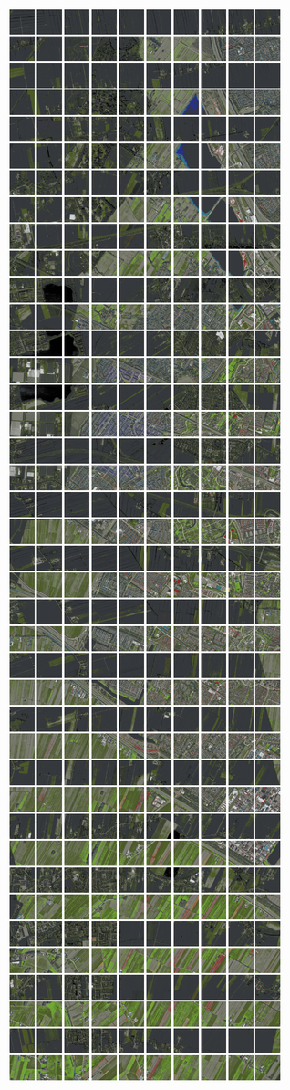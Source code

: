 <html>
<div>
<img src="https://github.com/HakkaTjakka/NL_TILE_MAP/blob/main/18/617/-1047/r.6170.-10470.png" height="44" width="44">
<img src="https://github.com/HakkaTjakka/NL_TILE_MAP/blob/main/18/617/-1047/r.6171.-10470.png" height="44" width="44">
<img src="https://github.com/HakkaTjakka/NL_TILE_MAP/blob/main/18/617/-1047/r.6172.-10470.png" height="44" width="44">
<img src="https://github.com/HakkaTjakka/NL_TILE_MAP/blob/main/18/617/-1047/r.6173.-10470.png" height="44" width="44">
<img src="https://github.com/HakkaTjakka/NL_TILE_MAP/blob/main/18/617/-1047/r.6174.-10470.png" height="44" width="44">
<img src="https://github.com/HakkaTjakka/NL_TILE_MAP/blob/main/18/617/-1047/r.6175.-10470.png" height="44" width="44">
<img src="https://github.com/HakkaTjakka/NL_TILE_MAP/blob/main/18/617/-1047/r.6176.-10470.png" height="44" width="44">
<img src="https://github.com/HakkaTjakka/NL_TILE_MAP/blob/main/18/617/-1047/r.6177.-10470.png" height="44" width="44">
<img src="https://github.com/HakkaTjakka/NL_TILE_MAP/blob/main/18/617/-1047/r.6178.-10470.png" height="44" width="44">
<img src="https://github.com/HakkaTjakka/NL_TILE_MAP/blob/main/18/617/-1047/r.6179.-10470.png" height="44" width="44">
<img src="https://github.com/HakkaTjakka/NL_TILE_MAP/blob/main/18/618/-1047/r.6180.-10470.png" height="44" width="44">
<img src="https://github.com/HakkaTjakka/NL_TILE_MAP/blob/main/18/618/-1047/r.6181.-10470.png" height="44" width="44">
<img src="https://github.com/HakkaTjakka/NL_TILE_MAP/blob/main/18/618/-1047/r.6182.-10470.png" height="44" width="44">
<img src="https://github.com/HakkaTjakka/NL_TILE_MAP/blob/main/18/618/-1047/r.6183.-10470.png" height="44" width="44">
<img src="https://github.com/HakkaTjakka/NL_TILE_MAP/blob/main/18/618/-1047/r.6184.-10470.png" height="44" width="44">
<img src="https://github.com/HakkaTjakka/NL_TILE_MAP/blob/main/18/618/-1047/r.6185.-10470.png" height="44" width="44">
<img src="https://github.com/HakkaTjakka/NL_TILE_MAP/blob/main/18/618/-1047/r.6186.-10470.png" height="44" width="44">
<img src="https://github.com/HakkaTjakka/NL_TILE_MAP/blob/main/18/618/-1047/r.6187.-10470.png" height="44" width="44">
<img src="https://github.com/HakkaTjakka/NL_TILE_MAP/blob/main/18/618/-1047/r.6188.-10470.png" height="44" width="44">
<img src="https://github.com/HakkaTjakka/NL_TILE_MAP/blob/main/18/618/-1047/r.6189.-10470.png" height="44" width="44">
<br>
<img src="https://github.com/HakkaTjakka/NL_TILE_MAP/blob/main/18/617/-1047/r.6170.-10469.png" height="44" width="44">
<img src="https://github.com/HakkaTjakka/NL_TILE_MAP/blob/main/18/617/-1047/r.6171.-10469.png" height="44" width="44">
<img src="https://github.com/HakkaTjakka/NL_TILE_MAP/blob/main/18/617/-1047/r.6172.-10469.png" height="44" width="44">
<img src="https://github.com/HakkaTjakka/NL_TILE_MAP/blob/main/18/617/-1047/r.6173.-10469.png" height="44" width="44">
<img src="https://github.com/HakkaTjakka/NL_TILE_MAP/blob/main/18/617/-1047/r.6174.-10469.png" height="44" width="44">
<img src="https://github.com/HakkaTjakka/NL_TILE_MAP/blob/main/18/617/-1047/r.6175.-10469.png" height="44" width="44">
<img src="https://github.com/HakkaTjakka/NL_TILE_MAP/blob/main/18/617/-1047/r.6176.-10469.png" height="44" width="44">
<img src="https://github.com/HakkaTjakka/NL_TILE_MAP/blob/main/18/617/-1047/r.6177.-10469.png" height="44" width="44">
<img src="https://github.com/HakkaTjakka/NL_TILE_MAP/blob/main/18/617/-1047/r.6178.-10469.png" height="44" width="44">
<img src="https://github.com/HakkaTjakka/NL_TILE_MAP/blob/main/18/617/-1047/r.6179.-10469.png" height="44" width="44">
<img src="https://github.com/HakkaTjakka/NL_TILE_MAP/blob/main/18/618/-1047/r.6180.-10469.png" height="44" width="44">
<img src="https://github.com/HakkaTjakka/NL_TILE_MAP/blob/main/18/618/-1047/r.6181.-10469.png" height="44" width="44">
<img src="https://github.com/HakkaTjakka/NL_TILE_MAP/blob/main/18/618/-1047/r.6182.-10469.png" height="44" width="44">
<img src="https://github.com/HakkaTjakka/NL_TILE_MAP/blob/main/18/618/-1047/r.6183.-10469.png" height="44" width="44">
<img src="https://github.com/HakkaTjakka/NL_TILE_MAP/blob/main/18/618/-1047/r.6184.-10469.png" height="44" width="44">
<img src="https://github.com/HakkaTjakka/NL_TILE_MAP/blob/main/18/618/-1047/r.6185.-10469.png" height="44" width="44">
<img src="https://github.com/HakkaTjakka/NL_TILE_MAP/blob/main/18/618/-1047/r.6186.-10469.png" height="44" width="44">
<img src="https://github.com/HakkaTjakka/NL_TILE_MAP/blob/main/18/618/-1047/r.6187.-10469.png" height="44" width="44">
<img src="https://github.com/HakkaTjakka/NL_TILE_MAP/blob/main/18/618/-1047/r.6188.-10469.png" height="44" width="44">
<img src="https://github.com/HakkaTjakka/NL_TILE_MAP/blob/main/18/618/-1047/r.6189.-10469.png" height="44" width="44">
<br>
<img src="https://github.com/HakkaTjakka/NL_TILE_MAP/blob/main/18/617/-1047/r.6170.-10468.png" height="44" width="44">
<img src="https://github.com/HakkaTjakka/NL_TILE_MAP/blob/main/18/617/-1047/r.6171.-10468.png" height="44" width="44">
<img src="https://github.com/HakkaTjakka/NL_TILE_MAP/blob/main/18/617/-1047/r.6172.-10468.png" height="44" width="44">
<img src="https://github.com/HakkaTjakka/NL_TILE_MAP/blob/main/18/617/-1047/r.6173.-10468.png" height="44" width="44">
<img src="https://github.com/HakkaTjakka/NL_TILE_MAP/blob/main/18/617/-1047/r.6174.-10468.png" height="44" width="44">
<img src="https://github.com/HakkaTjakka/NL_TILE_MAP/blob/main/18/617/-1047/r.6175.-10468.png" height="44" width="44">
<img src="https://github.com/HakkaTjakka/NL_TILE_MAP/blob/main/18/617/-1047/r.6176.-10468.png" height="44" width="44">
<img src="https://github.com/HakkaTjakka/NL_TILE_MAP/blob/main/18/617/-1047/r.6177.-10468.png" height="44" width="44">
<img src="https://github.com/HakkaTjakka/NL_TILE_MAP/blob/main/18/617/-1047/r.6178.-10468.png" height="44" width="44">
<img src="https://github.com/HakkaTjakka/NL_TILE_MAP/blob/main/18/617/-1047/r.6179.-10468.png" height="44" width="44">
<img src="https://github.com/HakkaTjakka/NL_TILE_MAP/blob/main/18/618/-1047/r.6180.-10468.png" height="44" width="44">
<img src="https://github.com/HakkaTjakka/NL_TILE_MAP/blob/main/18/618/-1047/r.6181.-10468.png" height="44" width="44">
<img src="https://github.com/HakkaTjakka/NL_TILE_MAP/blob/main/18/618/-1047/r.6182.-10468.png" height="44" width="44">
<img src="https://github.com/HakkaTjakka/NL_TILE_MAP/blob/main/18/618/-1047/r.6183.-10468.png" height="44" width="44">
<img src="https://github.com/HakkaTjakka/NL_TILE_MAP/blob/main/18/618/-1047/r.6184.-10468.png" height="44" width="44">
<img src="https://github.com/HakkaTjakka/NL_TILE_MAP/blob/main/18/618/-1047/r.6185.-10468.png" height="44" width="44">
<img src="https://github.com/HakkaTjakka/NL_TILE_MAP/blob/main/18/618/-1047/r.6186.-10468.png" height="44" width="44">
<img src="https://github.com/HakkaTjakka/NL_TILE_MAP/blob/main/18/618/-1047/r.6187.-10468.png" height="44" width="44">
<img src="https://github.com/HakkaTjakka/NL_TILE_MAP/blob/main/18/618/-1047/r.6188.-10468.png" height="44" width="44">
<img src="https://github.com/HakkaTjakka/NL_TILE_MAP/blob/main/18/618/-1047/r.6189.-10468.png" height="44" width="44">
<br>
<img src="https://github.com/HakkaTjakka/NL_TILE_MAP/blob/main/18/617/-1047/r.6170.-10467.png" height="44" width="44">
<img src="https://github.com/HakkaTjakka/NL_TILE_MAP/blob/main/18/617/-1047/r.6171.-10467.png" height="44" width="44">
<img src="https://github.com/HakkaTjakka/NL_TILE_MAP/blob/main/18/617/-1047/r.6172.-10467.png" height="44" width="44">
<img src="https://github.com/HakkaTjakka/NL_TILE_MAP/blob/main/18/617/-1047/r.6173.-10467.png" height="44" width="44">
<img src="https://github.com/HakkaTjakka/NL_TILE_MAP/blob/main/18/617/-1047/r.6174.-10467.png" height="44" width="44">
<img src="https://github.com/HakkaTjakka/NL_TILE_MAP/blob/main/18/617/-1047/r.6175.-10467.png" height="44" width="44">
<img src="https://github.com/HakkaTjakka/NL_TILE_MAP/blob/main/18/617/-1047/r.6176.-10467.png" height="44" width="44">
<img src="https://github.com/HakkaTjakka/NL_TILE_MAP/blob/main/18/617/-1047/r.6177.-10467.png" height="44" width="44">
<img src="https://github.com/HakkaTjakka/NL_TILE_MAP/blob/main/18/617/-1047/r.6178.-10467.png" height="44" width="44">
<img src="https://github.com/HakkaTjakka/NL_TILE_MAP/blob/main/18/617/-1047/r.6179.-10467.png" height="44" width="44">
<img src="https://github.com/HakkaTjakka/NL_TILE_MAP/blob/main/18/618/-1047/r.6180.-10467.png" height="44" width="44">
<img src="https://github.com/HakkaTjakka/NL_TILE_MAP/blob/main/18/618/-1047/r.6181.-10467.png" height="44" width="44">
<img src="https://github.com/HakkaTjakka/NL_TILE_MAP/blob/main/18/618/-1047/r.6182.-10467.png" height="44" width="44">
<img src="https://github.com/HakkaTjakka/NL_TILE_MAP/blob/main/18/618/-1047/r.6183.-10467.png" height="44" width="44">
<img src="https://github.com/HakkaTjakka/NL_TILE_MAP/blob/main/18/618/-1047/r.6184.-10467.png" height="44" width="44">
<img src="https://github.com/HakkaTjakka/NL_TILE_MAP/blob/main/18/618/-1047/r.6185.-10467.png" height="44" width="44">
<img src="https://github.com/HakkaTjakka/NL_TILE_MAP/blob/main/18/618/-1047/r.6186.-10467.png" height="44" width="44">
<img src="https://github.com/HakkaTjakka/NL_TILE_MAP/blob/main/18/618/-1047/r.6187.-10467.png" height="44" width="44">
<img src="https://github.com/HakkaTjakka/NL_TILE_MAP/blob/main/18/618/-1047/r.6188.-10467.png" height="44" width="44">
<img src="https://github.com/HakkaTjakka/NL_TILE_MAP/blob/main/18/618/-1047/r.6189.-10467.png" height="44" width="44">
<br>
<img src="https://github.com/HakkaTjakka/NL_TILE_MAP/blob/main/18/617/-1047/r.6170.-10466.png" height="44" width="44">
<img src="https://github.com/HakkaTjakka/NL_TILE_MAP/blob/main/18/617/-1047/r.6171.-10466.png" height="44" width="44">
<img src="https://github.com/HakkaTjakka/NL_TILE_MAP/blob/main/18/617/-1047/r.6172.-10466.png" height="44" width="44">
<img src="https://github.com/HakkaTjakka/NL_TILE_MAP/blob/main/18/617/-1047/r.6173.-10466.png" height="44" width="44">
<img src="https://github.com/HakkaTjakka/NL_TILE_MAP/blob/main/18/617/-1047/r.6174.-10466.png" height="44" width="44">
<img src="https://github.com/HakkaTjakka/NL_TILE_MAP/blob/main/18/617/-1047/r.6175.-10466.png" height="44" width="44">
<img src="https://github.com/HakkaTjakka/NL_TILE_MAP/blob/main/18/617/-1047/r.6176.-10466.png" height="44" width="44">
<img src="https://github.com/HakkaTjakka/NL_TILE_MAP/blob/main/18/617/-1047/r.6177.-10466.png" height="44" width="44">
<img src="https://github.com/HakkaTjakka/NL_TILE_MAP/blob/main/18/617/-1047/r.6178.-10466.png" height="44" width="44">
<img src="https://github.com/HakkaTjakka/NL_TILE_MAP/blob/main/18/617/-1047/r.6179.-10466.png" height="44" width="44">
<img src="https://github.com/HakkaTjakka/NL_TILE_MAP/blob/main/18/618/-1047/r.6180.-10466.png" height="44" width="44">
<img src="https://github.com/HakkaTjakka/NL_TILE_MAP/blob/main/18/618/-1047/r.6181.-10466.png" height="44" width="44">
<img src="https://github.com/HakkaTjakka/NL_TILE_MAP/blob/main/18/618/-1047/r.6182.-10466.png" height="44" width="44">
<img src="https://github.com/HakkaTjakka/NL_TILE_MAP/blob/main/18/618/-1047/r.6183.-10466.png" height="44" width="44">
<img src="https://github.com/HakkaTjakka/NL_TILE_MAP/blob/main/18/618/-1047/r.6184.-10466.png" height="44" width="44">
<img src="https://github.com/HakkaTjakka/NL_TILE_MAP/blob/main/18/618/-1047/r.6185.-10466.png" height="44" width="44">
<img src="https://github.com/HakkaTjakka/NL_TILE_MAP/blob/main/18/618/-1047/r.6186.-10466.png" height="44" width="44">
<img src="https://github.com/HakkaTjakka/NL_TILE_MAP/blob/main/18/618/-1047/r.6187.-10466.png" height="44" width="44">
<img src="https://github.com/HakkaTjakka/NL_TILE_MAP/blob/main/18/618/-1047/r.6188.-10466.png" height="44" width="44">
<img src="https://github.com/HakkaTjakka/NL_TILE_MAP/blob/main/18/618/-1047/r.6189.-10466.png" height="44" width="44">
<br>
<img src="https://github.com/HakkaTjakka/NL_TILE_MAP/blob/main/18/617/-1047/r.6170.-10465.png" height="44" width="44">
<img src="https://github.com/HakkaTjakka/NL_TILE_MAP/blob/main/18/617/-1047/r.6171.-10465.png" height="44" width="44">
<img src="https://github.com/HakkaTjakka/NL_TILE_MAP/blob/main/18/617/-1047/r.6172.-10465.png" height="44" width="44">
<img src="https://github.com/HakkaTjakka/NL_TILE_MAP/blob/main/18/617/-1047/r.6173.-10465.png" height="44" width="44">
<img src="https://github.com/HakkaTjakka/NL_TILE_MAP/blob/main/18/617/-1047/r.6174.-10465.png" height="44" width="44">
<img src="https://github.com/HakkaTjakka/NL_TILE_MAP/blob/main/18/617/-1047/r.6175.-10465.png" height="44" width="44">
<img src="https://github.com/HakkaTjakka/NL_TILE_MAP/blob/main/18/617/-1047/r.6176.-10465.png" height="44" width="44">
<img src="https://github.com/HakkaTjakka/NL_TILE_MAP/blob/main/18/617/-1047/r.6177.-10465.png" height="44" width="44">
<img src="https://github.com/HakkaTjakka/NL_TILE_MAP/blob/main/18/617/-1047/r.6178.-10465.png" height="44" width="44">
<img src="https://github.com/HakkaTjakka/NL_TILE_MAP/blob/main/18/617/-1047/r.6179.-10465.png" height="44" width="44">
<img src="https://github.com/HakkaTjakka/NL_TILE_MAP/blob/main/18/618/-1047/r.6180.-10465.png" height="44" width="44">
<img src="https://github.com/HakkaTjakka/NL_TILE_MAP/blob/main/18/618/-1047/r.6181.-10465.png" height="44" width="44">
<img src="https://github.com/HakkaTjakka/NL_TILE_MAP/blob/main/18/618/-1047/r.6182.-10465.png" height="44" width="44">
<img src="https://github.com/HakkaTjakka/NL_TILE_MAP/blob/main/18/618/-1047/r.6183.-10465.png" height="44" width="44">
<img src="https://github.com/HakkaTjakka/NL_TILE_MAP/blob/main/18/618/-1047/r.6184.-10465.png" height="44" width="44">
<img src="https://github.com/HakkaTjakka/NL_TILE_MAP/blob/main/18/618/-1047/r.6185.-10465.png" height="44" width="44">
<img src="https://github.com/HakkaTjakka/NL_TILE_MAP/blob/main/18/618/-1047/r.6186.-10465.png" height="44" width="44">
<img src="https://github.com/HakkaTjakka/NL_TILE_MAP/blob/main/18/618/-1047/r.6187.-10465.png" height="44" width="44">
<img src="https://github.com/HakkaTjakka/NL_TILE_MAP/blob/main/18/618/-1047/r.6188.-10465.png" height="44" width="44">
<img src="https://github.com/HakkaTjakka/NL_TILE_MAP/blob/main/18/618/-1047/r.6189.-10465.png" height="44" width="44">
<br>
<img src="https://github.com/HakkaTjakka/NL_TILE_MAP/blob/main/18/617/-1047/r.6170.-10464.png" height="44" width="44">
<img src="https://github.com/HakkaTjakka/NL_TILE_MAP/blob/main/18/617/-1047/r.6171.-10464.png" height="44" width="44">
<img src="https://github.com/HakkaTjakka/NL_TILE_MAP/blob/main/18/617/-1047/r.6172.-10464.png" height="44" width="44">
<img src="https://github.com/HakkaTjakka/NL_TILE_MAP/blob/main/18/617/-1047/r.6173.-10464.png" height="44" width="44">
<img src="https://github.com/HakkaTjakka/NL_TILE_MAP/blob/main/18/617/-1047/r.6174.-10464.png" height="44" width="44">
<img src="https://github.com/HakkaTjakka/NL_TILE_MAP/blob/main/18/617/-1047/r.6175.-10464.png" height="44" width="44">
<img src="https://github.com/HakkaTjakka/NL_TILE_MAP/blob/main/18/617/-1047/r.6176.-10464.png" height="44" width="44">
<img src="https://github.com/HakkaTjakka/NL_TILE_MAP/blob/main/18/617/-1047/r.6177.-10464.png" height="44" width="44">
<img src="https://github.com/HakkaTjakka/NL_TILE_MAP/blob/main/18/617/-1047/r.6178.-10464.png" height="44" width="44">
<img src="https://github.com/HakkaTjakka/NL_TILE_MAP/blob/main/18/617/-1047/r.6179.-10464.png" height="44" width="44">
<img src="https://github.com/HakkaTjakka/NL_TILE_MAP/blob/main/18/618/-1047/r.6180.-10464.png" height="44" width="44">
<img src="https://github.com/HakkaTjakka/NL_TILE_MAP/blob/main/18/618/-1047/r.6181.-10464.png" height="44" width="44">
<img src="https://github.com/HakkaTjakka/NL_TILE_MAP/blob/main/18/618/-1047/r.6182.-10464.png" height="44" width="44">
<img src="https://github.com/HakkaTjakka/NL_TILE_MAP/blob/main/18/618/-1047/r.6183.-10464.png" height="44" width="44">
<img src="https://github.com/HakkaTjakka/NL_TILE_MAP/blob/main/18/618/-1047/r.6184.-10464.png" height="44" width="44">
<img src="https://github.com/HakkaTjakka/NL_TILE_MAP/blob/main/18/618/-1047/r.6185.-10464.png" height="44" width="44">
<img src="https://github.com/HakkaTjakka/NL_TILE_MAP/blob/main/18/618/-1047/r.6186.-10464.png" height="44" width="44">
<img src="https://github.com/HakkaTjakka/NL_TILE_MAP/blob/main/18/618/-1047/r.6187.-10464.png" height="44" width="44">
<img src="https://github.com/HakkaTjakka/NL_TILE_MAP/blob/main/18/618/-1047/r.6188.-10464.png" height="44" width="44">
<img src="https://github.com/HakkaTjakka/NL_TILE_MAP/blob/main/18/618/-1047/r.6189.-10464.png" height="44" width="44">
<br>
<img src="https://github.com/HakkaTjakka/NL_TILE_MAP/blob/main/18/617/-1047/r.6170.-10463.png" height="44" width="44">
<img src="https://github.com/HakkaTjakka/NL_TILE_MAP/blob/main/18/617/-1047/r.6171.-10463.png" height="44" width="44">
<img src="https://github.com/HakkaTjakka/NL_TILE_MAP/blob/main/18/617/-1047/r.6172.-10463.png" height="44" width="44">
<img src="https://github.com/HakkaTjakka/NL_TILE_MAP/blob/main/18/617/-1047/r.6173.-10463.png" height="44" width="44">
<img src="https://github.com/HakkaTjakka/NL_TILE_MAP/blob/main/18/617/-1047/r.6174.-10463.png" height="44" width="44">
<img src="https://github.com/HakkaTjakka/NL_TILE_MAP/blob/main/18/617/-1047/r.6175.-10463.png" height="44" width="44">
<img src="https://github.com/HakkaTjakka/NL_TILE_MAP/blob/main/18/617/-1047/r.6176.-10463.png" height="44" width="44">
<img src="https://github.com/HakkaTjakka/NL_TILE_MAP/blob/main/18/617/-1047/r.6177.-10463.png" height="44" width="44">
<img src="https://github.com/HakkaTjakka/NL_TILE_MAP/blob/main/18/617/-1047/r.6178.-10463.png" height="44" width="44">
<img src="https://github.com/HakkaTjakka/NL_TILE_MAP/blob/main/18/617/-1047/r.6179.-10463.png" height="44" width="44">
<img src="https://github.com/HakkaTjakka/NL_TILE_MAP/blob/main/18/618/-1047/r.6180.-10463.png" height="44" width="44">
<img src="https://github.com/HakkaTjakka/NL_TILE_MAP/blob/main/18/618/-1047/r.6181.-10463.png" height="44" width="44">
<img src="https://github.com/HakkaTjakka/NL_TILE_MAP/blob/main/18/618/-1047/r.6182.-10463.png" height="44" width="44">
<img src="https://github.com/HakkaTjakka/NL_TILE_MAP/blob/main/18/618/-1047/r.6183.-10463.png" height="44" width="44">
<img src="https://github.com/HakkaTjakka/NL_TILE_MAP/blob/main/18/618/-1047/r.6184.-10463.png" height="44" width="44">
<img src="https://github.com/HakkaTjakka/NL_TILE_MAP/blob/main/18/618/-1047/r.6185.-10463.png" height="44" width="44">
<img src="https://github.com/HakkaTjakka/NL_TILE_MAP/blob/main/18/618/-1047/r.6186.-10463.png" height="44" width="44">
<img src="https://github.com/HakkaTjakka/NL_TILE_MAP/blob/main/18/618/-1047/r.6187.-10463.png" height="44" width="44">
<img src="https://github.com/HakkaTjakka/NL_TILE_MAP/blob/main/18/618/-1047/r.6188.-10463.png" height="44" width="44">
<img src="https://github.com/HakkaTjakka/NL_TILE_MAP/blob/main/18/618/-1047/r.6189.-10463.png" height="44" width="44">
<br>
<img src="https://github.com/HakkaTjakka/NL_TILE_MAP/blob/main/18/617/-1047/r.6170.-10462.png" height="44" width="44">
<img src="https://github.com/HakkaTjakka/NL_TILE_MAP/blob/main/18/617/-1047/r.6171.-10462.png" height="44" width="44">
<img src="https://github.com/HakkaTjakka/NL_TILE_MAP/blob/main/18/617/-1047/r.6172.-10462.png" height="44" width="44">
<img src="https://github.com/HakkaTjakka/NL_TILE_MAP/blob/main/18/617/-1047/r.6173.-10462.png" height="44" width="44">
<img src="https://github.com/HakkaTjakka/NL_TILE_MAP/blob/main/18/617/-1047/r.6174.-10462.png" height="44" width="44">
<img src="https://github.com/HakkaTjakka/NL_TILE_MAP/blob/main/18/617/-1047/r.6175.-10462.png" height="44" width="44">
<img src="https://github.com/HakkaTjakka/NL_TILE_MAP/blob/main/18/617/-1047/r.6176.-10462.png" height="44" width="44">
<img src="https://github.com/HakkaTjakka/NL_TILE_MAP/blob/main/18/617/-1047/r.6177.-10462.png" height="44" width="44">
<img src="https://github.com/HakkaTjakka/NL_TILE_MAP/blob/main/18/617/-1047/r.6178.-10462.png" height="44" width="44">
<img src="https://github.com/HakkaTjakka/NL_TILE_MAP/blob/main/18/617/-1047/r.6179.-10462.png" height="44" width="44">
<img src="https://github.com/HakkaTjakka/NL_TILE_MAP/blob/main/18/618/-1047/r.6180.-10462.png" height="44" width="44">
<img src="https://github.com/HakkaTjakka/NL_TILE_MAP/blob/main/18/618/-1047/r.6181.-10462.png" height="44" width="44">
<img src="https://github.com/HakkaTjakka/NL_TILE_MAP/blob/main/18/618/-1047/r.6182.-10462.png" height="44" width="44">
<img src="https://github.com/HakkaTjakka/NL_TILE_MAP/blob/main/18/618/-1047/r.6183.-10462.png" height="44" width="44">
<img src="https://github.com/HakkaTjakka/NL_TILE_MAP/blob/main/18/618/-1047/r.6184.-10462.png" height="44" width="44">
<img src="https://github.com/HakkaTjakka/NL_TILE_MAP/blob/main/18/618/-1047/r.6185.-10462.png" height="44" width="44">
<img src="https://github.com/HakkaTjakka/NL_TILE_MAP/blob/main/18/618/-1047/r.6186.-10462.png" height="44" width="44">
<img src="https://github.com/HakkaTjakka/NL_TILE_MAP/blob/main/18/618/-1047/r.6187.-10462.png" height="44" width="44">
<img src="https://github.com/HakkaTjakka/NL_TILE_MAP/blob/main/18/618/-1047/r.6188.-10462.png" height="44" width="44">
<img src="https://github.com/HakkaTjakka/NL_TILE_MAP/blob/main/18/618/-1047/r.6189.-10462.png" height="44" width="44">
<br>
<img src="https://github.com/HakkaTjakka/NL_TILE_MAP/blob/main/18/617/-1047/r.6170.-10461.png" height="44" width="44">
<img src="https://github.com/HakkaTjakka/NL_TILE_MAP/blob/main/18/617/-1047/r.6171.-10461.png" height="44" width="44">
<img src="https://github.com/HakkaTjakka/NL_TILE_MAP/blob/main/18/617/-1047/r.6172.-10461.png" height="44" width="44">
<img src="https://github.com/HakkaTjakka/NL_TILE_MAP/blob/main/18/617/-1047/r.6173.-10461.png" height="44" width="44">
<img src="https://github.com/HakkaTjakka/NL_TILE_MAP/blob/main/18/617/-1047/r.6174.-10461.png" height="44" width="44">
<img src="https://github.com/HakkaTjakka/NL_TILE_MAP/blob/main/18/617/-1047/r.6175.-10461.png" height="44" width="44">
<img src="https://github.com/HakkaTjakka/NL_TILE_MAP/blob/main/18/617/-1047/r.6176.-10461.png" height="44" width="44">
<img src="https://github.com/HakkaTjakka/NL_TILE_MAP/blob/main/18/617/-1047/r.6177.-10461.png" height="44" width="44">
<img src="https://github.com/HakkaTjakka/NL_TILE_MAP/blob/main/18/617/-1047/r.6178.-10461.png" height="44" width="44">
<img src="https://github.com/HakkaTjakka/NL_TILE_MAP/blob/main/18/617/-1047/r.6179.-10461.png" height="44" width="44">
<img src="https://github.com/HakkaTjakka/NL_TILE_MAP/blob/main/18/618/-1047/r.6180.-10461.png" height="44" width="44">
<img src="https://github.com/HakkaTjakka/NL_TILE_MAP/blob/main/18/618/-1047/r.6181.-10461.png" height="44" width="44">
<img src="https://github.com/HakkaTjakka/NL_TILE_MAP/blob/main/18/618/-1047/r.6182.-10461.png" height="44" width="44">
<img src="https://github.com/HakkaTjakka/NL_TILE_MAP/blob/main/18/618/-1047/r.6183.-10461.png" height="44" width="44">
<img src="https://github.com/HakkaTjakka/NL_TILE_MAP/blob/main/18/618/-1047/r.6184.-10461.png" height="44" width="44">
<img src="https://github.com/HakkaTjakka/NL_TILE_MAP/blob/main/18/618/-1047/r.6185.-10461.png" height="44" width="44">
<img src="https://github.com/HakkaTjakka/NL_TILE_MAP/blob/main/18/618/-1047/r.6186.-10461.png" height="44" width="44">
<img src="https://github.com/HakkaTjakka/NL_TILE_MAP/blob/main/18/618/-1047/r.6187.-10461.png" height="44" width="44">
<img src="https://github.com/HakkaTjakka/NL_TILE_MAP/blob/main/18/618/-1047/r.6188.-10461.png" height="44" width="44">
<img src="https://github.com/HakkaTjakka/NL_TILE_MAP/blob/main/18/618/-1047/r.6189.-10461.png" height="44" width="44">
<br>
<img src="https://github.com/HakkaTjakka/NL_TILE_MAP/blob/main/18/617/-1046/r.6170.-10460.png" height="44" width="44">
<img src="https://github.com/HakkaTjakka/NL_TILE_MAP/blob/main/18/617/-1046/r.6171.-10460.png" height="44" width="44">
<img src="https://github.com/HakkaTjakka/NL_TILE_MAP/blob/main/18/617/-1046/r.6172.-10460.png" height="44" width="44">
<img src="https://github.com/HakkaTjakka/NL_TILE_MAP/blob/main/18/617/-1046/r.6173.-10460.png" height="44" width="44">
<img src="https://github.com/HakkaTjakka/NL_TILE_MAP/blob/main/18/617/-1046/r.6174.-10460.png" height="44" width="44">
<img src="https://github.com/HakkaTjakka/NL_TILE_MAP/blob/main/18/617/-1046/r.6175.-10460.png" height="44" width="44">
<img src="https://github.com/HakkaTjakka/NL_TILE_MAP/blob/main/18/617/-1046/r.6176.-10460.png" height="44" width="44">
<img src="https://github.com/HakkaTjakka/NL_TILE_MAP/blob/main/18/617/-1046/r.6177.-10460.png" height="44" width="44">
<img src="https://github.com/HakkaTjakka/NL_TILE_MAP/blob/main/18/617/-1046/r.6178.-10460.png" height="44" width="44">
<img src="https://github.com/HakkaTjakka/NL_TILE_MAP/blob/main/18/617/-1046/r.6179.-10460.png" height="44" width="44">
<img src="https://github.com/HakkaTjakka/NL_TILE_MAP/blob/main/18/618/-1046/r.6180.-10460.png" height="44" width="44">
<img src="https://github.com/HakkaTjakka/NL_TILE_MAP/blob/main/18/618/-1046/r.6181.-10460.png" height="44" width="44">
<img src="https://github.com/HakkaTjakka/NL_TILE_MAP/blob/main/18/618/-1046/r.6182.-10460.png" height="44" width="44">
<img src="https://github.com/HakkaTjakka/NL_TILE_MAP/blob/main/18/618/-1046/r.6183.-10460.png" height="44" width="44">
<img src="https://github.com/HakkaTjakka/NL_TILE_MAP/blob/main/18/618/-1046/r.6184.-10460.png" height="44" width="44">
<img src="https://github.com/HakkaTjakka/NL_TILE_MAP/blob/main/18/618/-1046/r.6185.-10460.png" height="44" width="44">
<img src="https://github.com/HakkaTjakka/NL_TILE_MAP/blob/main/18/618/-1046/r.6186.-10460.png" height="44" width="44">
<img src="https://github.com/HakkaTjakka/NL_TILE_MAP/blob/main/18/618/-1046/r.6187.-10460.png" height="44" width="44">
<img src="https://github.com/HakkaTjakka/NL_TILE_MAP/blob/main/18/618/-1046/r.6188.-10460.png" height="44" width="44">
<img src="https://github.com/HakkaTjakka/NL_TILE_MAP/blob/main/18/618/-1046/r.6189.-10460.png" height="44" width="44">
<br>
<img src="https://github.com/HakkaTjakka/NL_TILE_MAP/blob/main/18/617/-1046/r.6170.-10459.png" height="44" width="44">
<img src="https://github.com/HakkaTjakka/NL_TILE_MAP/blob/main/18/617/-1046/r.6171.-10459.png" height="44" width="44">
<img src="https://github.com/HakkaTjakka/NL_TILE_MAP/blob/main/18/617/-1046/r.6172.-10459.png" height="44" width="44">
<img src="https://github.com/HakkaTjakka/NL_TILE_MAP/blob/main/18/617/-1046/r.6173.-10459.png" height="44" width="44">
<img src="https://github.com/HakkaTjakka/NL_TILE_MAP/blob/main/18/617/-1046/r.6174.-10459.png" height="44" width="44">
<img src="https://github.com/HakkaTjakka/NL_TILE_MAP/blob/main/18/617/-1046/r.6175.-10459.png" height="44" width="44">
<img src="https://github.com/HakkaTjakka/NL_TILE_MAP/blob/main/18/617/-1046/r.6176.-10459.png" height="44" width="44">
<img src="https://github.com/HakkaTjakka/NL_TILE_MAP/blob/main/18/617/-1046/r.6177.-10459.png" height="44" width="44">
<img src="https://github.com/HakkaTjakka/NL_TILE_MAP/blob/main/18/617/-1046/r.6178.-10459.png" height="44" width="44">
<img src="https://github.com/HakkaTjakka/NL_TILE_MAP/blob/main/18/617/-1046/r.6179.-10459.png" height="44" width="44">
<img src="https://github.com/HakkaTjakka/NL_TILE_MAP/blob/main/18/618/-1046/r.6180.-10459.png" height="44" width="44">
<img src="https://github.com/HakkaTjakka/NL_TILE_MAP/blob/main/18/618/-1046/r.6181.-10459.png" height="44" width="44">
<img src="https://github.com/HakkaTjakka/NL_TILE_MAP/blob/main/18/618/-1046/r.6182.-10459.png" height="44" width="44">
<img src="https://github.com/HakkaTjakka/NL_TILE_MAP/blob/main/18/618/-1046/r.6183.-10459.png" height="44" width="44">
<img src="https://github.com/HakkaTjakka/NL_TILE_MAP/blob/main/18/618/-1046/r.6184.-10459.png" height="44" width="44">
<img src="https://github.com/HakkaTjakka/NL_TILE_MAP/blob/main/18/618/-1046/r.6185.-10459.png" height="44" width="44">
<img src="https://github.com/HakkaTjakka/NL_TILE_MAP/blob/main/18/618/-1046/r.6186.-10459.png" height="44" width="44">
<img src="https://github.com/HakkaTjakka/NL_TILE_MAP/blob/main/18/618/-1046/r.6187.-10459.png" height="44" width="44">
<img src="https://github.com/HakkaTjakka/NL_TILE_MAP/blob/main/18/618/-1046/r.6188.-10459.png" height="44" width="44">
<img src="https://github.com/HakkaTjakka/NL_TILE_MAP/blob/main/18/618/-1046/r.6189.-10459.png" height="44" width="44">
<br>
<img src="https://github.com/HakkaTjakka/NL_TILE_MAP/blob/main/18/617/-1046/r.6170.-10458.png" height="44" width="44">
<img src="https://github.com/HakkaTjakka/NL_TILE_MAP/blob/main/18/617/-1046/r.6171.-10458.png" height="44" width="44">
<img src="https://github.com/HakkaTjakka/NL_TILE_MAP/blob/main/18/617/-1046/r.6172.-10458.png" height="44" width="44">
<img src="https://github.com/HakkaTjakka/NL_TILE_MAP/blob/main/18/617/-1046/r.6173.-10458.png" height="44" width="44">
<img src="https://github.com/HakkaTjakka/NL_TILE_MAP/blob/main/18/617/-1046/r.6174.-10458.png" height="44" width="44">
<img src="https://github.com/HakkaTjakka/NL_TILE_MAP/blob/main/18/617/-1046/r.6175.-10458.png" height="44" width="44">
<img src="https://github.com/HakkaTjakka/NL_TILE_MAP/blob/main/18/617/-1046/r.6176.-10458.png" height="44" width="44">
<img src="https://github.com/HakkaTjakka/NL_TILE_MAP/blob/main/18/617/-1046/r.6177.-10458.png" height="44" width="44">
<img src="https://github.com/HakkaTjakka/NL_TILE_MAP/blob/main/18/617/-1046/r.6178.-10458.png" height="44" width="44">
<img src="https://github.com/HakkaTjakka/NL_TILE_MAP/blob/main/18/617/-1046/r.6179.-10458.png" height="44" width="44">
<img src="https://github.com/HakkaTjakka/NL_TILE_MAP/blob/main/18/618/-1046/r.6180.-10458.png" height="44" width="44">
<img src="https://github.com/HakkaTjakka/NL_TILE_MAP/blob/main/18/618/-1046/r.6181.-10458.png" height="44" width="44">
<img src="https://github.com/HakkaTjakka/NL_TILE_MAP/blob/main/18/618/-1046/r.6182.-10458.png" height="44" width="44">
<img src="https://github.com/HakkaTjakka/NL_TILE_MAP/blob/main/18/618/-1046/r.6183.-10458.png" height="44" width="44">
<img src="https://github.com/HakkaTjakka/NL_TILE_MAP/blob/main/18/618/-1046/r.6184.-10458.png" height="44" width="44">
<img src="https://github.com/HakkaTjakka/NL_TILE_MAP/blob/main/18/618/-1046/r.6185.-10458.png" height="44" width="44">
<img src="https://github.com/HakkaTjakka/NL_TILE_MAP/blob/main/18/618/-1046/r.6186.-10458.png" height="44" width="44">
<img src="https://github.com/HakkaTjakka/NL_TILE_MAP/blob/main/18/618/-1046/r.6187.-10458.png" height="44" width="44">
<img src="https://github.com/HakkaTjakka/NL_TILE_MAP/blob/main/18/618/-1046/r.6188.-10458.png" height="44" width="44">
<img src="https://github.com/HakkaTjakka/NL_TILE_MAP/blob/main/18/618/-1046/r.6189.-10458.png" height="44" width="44">
<br>
<img src="https://github.com/HakkaTjakka/NL_TILE_MAP/blob/main/18/617/-1046/r.6170.-10457.png" height="44" width="44">
<img src="https://github.com/HakkaTjakka/NL_TILE_MAP/blob/main/18/617/-1046/r.6171.-10457.png" height="44" width="44">
<img src="https://github.com/HakkaTjakka/NL_TILE_MAP/blob/main/18/617/-1046/r.6172.-10457.png" height="44" width="44">
<img src="https://github.com/HakkaTjakka/NL_TILE_MAP/blob/main/18/617/-1046/r.6173.-10457.png" height="44" width="44">
<img src="https://github.com/HakkaTjakka/NL_TILE_MAP/blob/main/18/617/-1046/r.6174.-10457.png" height="44" width="44">
<img src="https://github.com/HakkaTjakka/NL_TILE_MAP/blob/main/18/617/-1046/r.6175.-10457.png" height="44" width="44">
<img src="https://github.com/HakkaTjakka/NL_TILE_MAP/blob/main/18/617/-1046/r.6176.-10457.png" height="44" width="44">
<img src="https://github.com/HakkaTjakka/NL_TILE_MAP/blob/main/18/617/-1046/r.6177.-10457.png" height="44" width="44">
<img src="https://github.com/HakkaTjakka/NL_TILE_MAP/blob/main/18/617/-1046/r.6178.-10457.png" height="44" width="44">
<img src="https://github.com/HakkaTjakka/NL_TILE_MAP/blob/main/18/617/-1046/r.6179.-10457.png" height="44" width="44">
<img src="https://github.com/HakkaTjakka/NL_TILE_MAP/blob/main/18/618/-1046/r.6180.-10457.png" height="44" width="44">
<img src="https://github.com/HakkaTjakka/NL_TILE_MAP/blob/main/18/618/-1046/r.6181.-10457.png" height="44" width="44">
<img src="https://github.com/HakkaTjakka/NL_TILE_MAP/blob/main/18/618/-1046/r.6182.-10457.png" height="44" width="44">
<img src="https://github.com/HakkaTjakka/NL_TILE_MAP/blob/main/18/618/-1046/r.6183.-10457.png" height="44" width="44">
<img src="https://github.com/HakkaTjakka/NL_TILE_MAP/blob/main/18/618/-1046/r.6184.-10457.png" height="44" width="44">
<img src="https://github.com/HakkaTjakka/NL_TILE_MAP/blob/main/18/618/-1046/r.6185.-10457.png" height="44" width="44">
<img src="https://github.com/HakkaTjakka/NL_TILE_MAP/blob/main/18/618/-1046/r.6186.-10457.png" height="44" width="44">
<img src="https://github.com/HakkaTjakka/NL_TILE_MAP/blob/main/18/618/-1046/r.6187.-10457.png" height="44" width="44">
<img src="https://github.com/HakkaTjakka/NL_TILE_MAP/blob/main/18/618/-1046/r.6188.-10457.png" height="44" width="44">
<img src="https://github.com/HakkaTjakka/NL_TILE_MAP/blob/main/18/618/-1046/r.6189.-10457.png" height="44" width="44">
<br>
<img src="https://github.com/HakkaTjakka/NL_TILE_MAP/blob/main/18/617/-1046/r.6170.-10456.png" height="44" width="44">
<img src="https://github.com/HakkaTjakka/NL_TILE_MAP/blob/main/18/617/-1046/r.6171.-10456.png" height="44" width="44">
<img src="https://github.com/HakkaTjakka/NL_TILE_MAP/blob/main/18/617/-1046/r.6172.-10456.png" height="44" width="44">
<img src="https://github.com/HakkaTjakka/NL_TILE_MAP/blob/main/18/617/-1046/r.6173.-10456.png" height="44" width="44">
<img src="https://github.com/HakkaTjakka/NL_TILE_MAP/blob/main/18/617/-1046/r.6174.-10456.png" height="44" width="44">
<img src="https://github.com/HakkaTjakka/NL_TILE_MAP/blob/main/18/617/-1046/r.6175.-10456.png" height="44" width="44">
<img src="https://github.com/HakkaTjakka/NL_TILE_MAP/blob/main/18/617/-1046/r.6176.-10456.png" height="44" width="44">
<img src="https://github.com/HakkaTjakka/NL_TILE_MAP/blob/main/18/617/-1046/r.6177.-10456.png" height="44" width="44">
<img src="https://github.com/HakkaTjakka/NL_TILE_MAP/blob/main/18/617/-1046/r.6178.-10456.png" height="44" width="44">
<img src="https://github.com/HakkaTjakka/NL_TILE_MAP/blob/main/18/617/-1046/r.6179.-10456.png" height="44" width="44">
<img src="https://github.com/HakkaTjakka/NL_TILE_MAP/blob/main/18/618/-1046/r.6180.-10456.png" height="44" width="44">
<img src="https://github.com/HakkaTjakka/NL_TILE_MAP/blob/main/18/618/-1046/r.6181.-10456.png" height="44" width="44">
<img src="https://github.com/HakkaTjakka/NL_TILE_MAP/blob/main/18/618/-1046/r.6182.-10456.png" height="44" width="44">
<img src="https://github.com/HakkaTjakka/NL_TILE_MAP/blob/main/18/618/-1046/r.6183.-10456.png" height="44" width="44">
<img src="https://github.com/HakkaTjakka/NL_TILE_MAP/blob/main/18/618/-1046/r.6184.-10456.png" height="44" width="44">
<img src="https://github.com/HakkaTjakka/NL_TILE_MAP/blob/main/18/618/-1046/r.6185.-10456.png" height="44" width="44">
<img src="https://github.com/HakkaTjakka/NL_TILE_MAP/blob/main/18/618/-1046/r.6186.-10456.png" height="44" width="44">
<img src="https://github.com/HakkaTjakka/NL_TILE_MAP/blob/main/18/618/-1046/r.6187.-10456.png" height="44" width="44">
<img src="https://github.com/HakkaTjakka/NL_TILE_MAP/blob/main/18/618/-1046/r.6188.-10456.png" height="44" width="44">
<img src="https://github.com/HakkaTjakka/NL_TILE_MAP/blob/main/18/618/-1046/r.6189.-10456.png" height="44" width="44">
<br>
<img src="https://github.com/HakkaTjakka/NL_TILE_MAP/blob/main/18/617/-1046/r.6170.-10455.png" height="44" width="44">
<img src="https://github.com/HakkaTjakka/NL_TILE_MAP/blob/main/18/617/-1046/r.6171.-10455.png" height="44" width="44">
<img src="https://github.com/HakkaTjakka/NL_TILE_MAP/blob/main/18/617/-1046/r.6172.-10455.png" height="44" width="44">
<img src="https://github.com/HakkaTjakka/NL_TILE_MAP/blob/main/18/617/-1046/r.6173.-10455.png" height="44" width="44">
<img src="https://github.com/HakkaTjakka/NL_TILE_MAP/blob/main/18/617/-1046/r.6174.-10455.png" height="44" width="44">
<img src="https://github.com/HakkaTjakka/NL_TILE_MAP/blob/main/18/617/-1046/r.6175.-10455.png" height="44" width="44">
<img src="https://github.com/HakkaTjakka/NL_TILE_MAP/blob/main/18/617/-1046/r.6176.-10455.png" height="44" width="44">
<img src="https://github.com/HakkaTjakka/NL_TILE_MAP/blob/main/18/617/-1046/r.6177.-10455.png" height="44" width="44">
<img src="https://github.com/HakkaTjakka/NL_TILE_MAP/blob/main/18/617/-1046/r.6178.-10455.png" height="44" width="44">
<img src="https://github.com/HakkaTjakka/NL_TILE_MAP/blob/main/18/617/-1046/r.6179.-10455.png" height="44" width="44">
<img src="https://github.com/HakkaTjakka/NL_TILE_MAP/blob/main/18/618/-1046/r.6180.-10455.png" height="44" width="44">
<img src="https://github.com/HakkaTjakka/NL_TILE_MAP/blob/main/18/618/-1046/r.6181.-10455.png" height="44" width="44">
<img src="https://github.com/HakkaTjakka/NL_TILE_MAP/blob/main/18/618/-1046/r.6182.-10455.png" height="44" width="44">
<img src="https://github.com/HakkaTjakka/NL_TILE_MAP/blob/main/18/618/-1046/r.6183.-10455.png" height="44" width="44">
<img src="https://github.com/HakkaTjakka/NL_TILE_MAP/blob/main/18/618/-1046/r.6184.-10455.png" height="44" width="44">
<img src="https://github.com/HakkaTjakka/NL_TILE_MAP/blob/main/18/618/-1046/r.6185.-10455.png" height="44" width="44">
<img src="https://github.com/HakkaTjakka/NL_TILE_MAP/blob/main/18/618/-1046/r.6186.-10455.png" height="44" width="44">
<img src="https://github.com/HakkaTjakka/NL_TILE_MAP/blob/main/18/618/-1046/r.6187.-10455.png" height="44" width="44">
<img src="https://github.com/HakkaTjakka/NL_TILE_MAP/blob/main/18/618/-1046/r.6188.-10455.png" height="44" width="44">
<img src="https://github.com/HakkaTjakka/NL_TILE_MAP/blob/main/18/618/-1046/r.6189.-10455.png" height="44" width="44">
<br>
<img src="https://github.com/HakkaTjakka/NL_TILE_MAP/blob/main/18/617/-1046/r.6170.-10454.png" height="44" width="44">
<img src="https://github.com/HakkaTjakka/NL_TILE_MAP/blob/main/18/617/-1046/r.6171.-10454.png" height="44" width="44">
<img src="https://github.com/HakkaTjakka/NL_TILE_MAP/blob/main/18/617/-1046/r.6172.-10454.png" height="44" width="44">
<img src="https://github.com/HakkaTjakka/NL_TILE_MAP/blob/main/18/617/-1046/r.6173.-10454.png" height="44" width="44">
<img src="https://github.com/HakkaTjakka/NL_TILE_MAP/blob/main/18/617/-1046/r.6174.-10454.png" height="44" width="44">
<img src="https://github.com/HakkaTjakka/NL_TILE_MAP/blob/main/18/617/-1046/r.6175.-10454.png" height="44" width="44">
<img src="https://github.com/HakkaTjakka/NL_TILE_MAP/blob/main/18/617/-1046/r.6176.-10454.png" height="44" width="44">
<img src="https://github.com/HakkaTjakka/NL_TILE_MAP/blob/main/18/617/-1046/r.6177.-10454.png" height="44" width="44">
<img src="https://github.com/HakkaTjakka/NL_TILE_MAP/blob/main/18/617/-1046/r.6178.-10454.png" height="44" width="44">
<img src="https://github.com/HakkaTjakka/NL_TILE_MAP/blob/main/18/617/-1046/r.6179.-10454.png" height="44" width="44">
<img src="https://github.com/HakkaTjakka/NL_TILE_MAP/blob/main/18/618/-1046/r.6180.-10454.png" height="44" width="44">
<img src="https://github.com/HakkaTjakka/NL_TILE_MAP/blob/main/18/618/-1046/r.6181.-10454.png" height="44" width="44">
<img src="https://github.com/HakkaTjakka/NL_TILE_MAP/blob/main/18/618/-1046/r.6182.-10454.png" height="44" width="44">
<img src="https://github.com/HakkaTjakka/NL_TILE_MAP/blob/main/18/618/-1046/r.6183.-10454.png" height="44" width="44">
<img src="https://github.com/HakkaTjakka/NL_TILE_MAP/blob/main/18/618/-1046/r.6184.-10454.png" height="44" width="44">
<img src="https://github.com/HakkaTjakka/NL_TILE_MAP/blob/main/18/618/-1046/r.6185.-10454.png" height="44" width="44">
<img src="https://github.com/HakkaTjakka/NL_TILE_MAP/blob/main/18/618/-1046/r.6186.-10454.png" height="44" width="44">
<img src="https://github.com/HakkaTjakka/NL_TILE_MAP/blob/main/18/618/-1046/r.6187.-10454.png" height="44" width="44">
<img src="https://github.com/HakkaTjakka/NL_TILE_MAP/blob/main/18/618/-1046/r.6188.-10454.png" height="44" width="44">
<img src="https://github.com/HakkaTjakka/NL_TILE_MAP/blob/main/18/618/-1046/r.6189.-10454.png" height="44" width="44">
<br>
<img src="https://github.com/HakkaTjakka/NL_TILE_MAP/blob/main/18/617/-1046/r.6170.-10453.png" height="44" width="44">
<img src="https://github.com/HakkaTjakka/NL_TILE_MAP/blob/main/18/617/-1046/r.6171.-10453.png" height="44" width="44">
<img src="https://github.com/HakkaTjakka/NL_TILE_MAP/blob/main/18/617/-1046/r.6172.-10453.png" height="44" width="44">
<img src="https://github.com/HakkaTjakka/NL_TILE_MAP/blob/main/18/617/-1046/r.6173.-10453.png" height="44" width="44">
<img src="https://github.com/HakkaTjakka/NL_TILE_MAP/blob/main/18/617/-1046/r.6174.-10453.png" height="44" width="44">
<img src="https://github.com/HakkaTjakka/NL_TILE_MAP/blob/main/18/617/-1046/r.6175.-10453.png" height="44" width="44">
<img src="https://github.com/HakkaTjakka/NL_TILE_MAP/blob/main/18/617/-1046/r.6176.-10453.png" height="44" width="44">
<img src="https://github.com/HakkaTjakka/NL_TILE_MAP/blob/main/18/617/-1046/r.6177.-10453.png" height="44" width="44">
<img src="https://github.com/HakkaTjakka/NL_TILE_MAP/blob/main/18/617/-1046/r.6178.-10453.png" height="44" width="44">
<img src="https://github.com/HakkaTjakka/NL_TILE_MAP/blob/main/18/617/-1046/r.6179.-10453.png" height="44" width="44">
<img src="https://github.com/HakkaTjakka/NL_TILE_MAP/blob/main/18/618/-1046/r.6180.-10453.png" height="44" width="44">
<img src="https://github.com/HakkaTjakka/NL_TILE_MAP/blob/main/18/618/-1046/r.6181.-10453.png" height="44" width="44">
<img src="https://github.com/HakkaTjakka/NL_TILE_MAP/blob/main/18/618/-1046/r.6182.-10453.png" height="44" width="44">
<img src="https://github.com/HakkaTjakka/NL_TILE_MAP/blob/main/18/618/-1046/r.6183.-10453.png" height="44" width="44">
<img src="https://github.com/HakkaTjakka/NL_TILE_MAP/blob/main/18/618/-1046/r.6184.-10453.png" height="44" width="44">
<img src="https://github.com/HakkaTjakka/NL_TILE_MAP/blob/main/18/618/-1046/r.6185.-10453.png" height="44" width="44">
<img src="https://github.com/HakkaTjakka/NL_TILE_MAP/blob/main/18/618/-1046/r.6186.-10453.png" height="44" width="44">
<img src="https://github.com/HakkaTjakka/NL_TILE_MAP/blob/main/18/618/-1046/r.6187.-10453.png" height="44" width="44">
<img src="https://github.com/HakkaTjakka/NL_TILE_MAP/blob/main/18/618/-1046/r.6188.-10453.png" height="44" width="44">
<img src="https://github.com/HakkaTjakka/NL_TILE_MAP/blob/main/18/618/-1046/r.6189.-10453.png" height="44" width="44">
<br>
<img src="https://github.com/HakkaTjakka/NL_TILE_MAP/blob/main/18/617/-1046/r.6170.-10452.png" height="44" width="44">
<img src="https://github.com/HakkaTjakka/NL_TILE_MAP/blob/main/18/617/-1046/r.6171.-10452.png" height="44" width="44">
<img src="https://github.com/HakkaTjakka/NL_TILE_MAP/blob/main/18/617/-1046/r.6172.-10452.png" height="44" width="44">
<img src="https://github.com/HakkaTjakka/NL_TILE_MAP/blob/main/18/617/-1046/r.6173.-10452.png" height="44" width="44">
<img src="https://github.com/HakkaTjakka/NL_TILE_MAP/blob/main/18/617/-1046/r.6174.-10452.png" height="44" width="44">
<img src="https://github.com/HakkaTjakka/NL_TILE_MAP/blob/main/18/617/-1046/r.6175.-10452.png" height="44" width="44">
<img src="https://github.com/HakkaTjakka/NL_TILE_MAP/blob/main/18/617/-1046/r.6176.-10452.png" height="44" width="44">
<img src="https://github.com/HakkaTjakka/NL_TILE_MAP/blob/main/18/617/-1046/r.6177.-10452.png" height="44" width="44">
<img src="https://github.com/HakkaTjakka/NL_TILE_MAP/blob/main/18/617/-1046/r.6178.-10452.png" height="44" width="44">
<img src="https://github.com/HakkaTjakka/NL_TILE_MAP/blob/main/18/617/-1046/r.6179.-10452.png" height="44" width="44">
<img src="https://github.com/HakkaTjakka/NL_TILE_MAP/blob/main/18/618/-1046/r.6180.-10452.png" height="44" width="44">
<img src="https://github.com/HakkaTjakka/NL_TILE_MAP/blob/main/18/618/-1046/r.6181.-10452.png" height="44" width="44">
<img src="https://github.com/HakkaTjakka/NL_TILE_MAP/blob/main/18/618/-1046/r.6182.-10452.png" height="44" width="44">
<img src="https://github.com/HakkaTjakka/NL_TILE_MAP/blob/main/18/618/-1046/r.6183.-10452.png" height="44" width="44">
<img src="https://github.com/HakkaTjakka/NL_TILE_MAP/blob/main/18/618/-1046/r.6184.-10452.png" height="44" width="44">
<img src="https://github.com/HakkaTjakka/NL_TILE_MAP/blob/main/18/618/-1046/r.6185.-10452.png" height="44" width="44">
<img src="https://github.com/HakkaTjakka/NL_TILE_MAP/blob/main/18/618/-1046/r.6186.-10452.png" height="44" width="44">
<img src="https://github.com/HakkaTjakka/NL_TILE_MAP/blob/main/18/618/-1046/r.6187.-10452.png" height="44" width="44">
<img src="https://github.com/HakkaTjakka/NL_TILE_MAP/blob/main/18/618/-1046/r.6188.-10452.png" height="44" width="44">
<img src="https://github.com/HakkaTjakka/NL_TILE_MAP/blob/main/18/618/-1046/r.6189.-10452.png" height="44" width="44">
<br>
<img src="https://github.com/HakkaTjakka/NL_TILE_MAP/blob/main/18/617/-1046/r.6170.-10451.png" height="44" width="44">
<img src="https://github.com/HakkaTjakka/NL_TILE_MAP/blob/main/18/617/-1046/r.6171.-10451.png" height="44" width="44">
<img src="https://github.com/HakkaTjakka/NL_TILE_MAP/blob/main/18/617/-1046/r.6172.-10451.png" height="44" width="44">
<img src="https://github.com/HakkaTjakka/NL_TILE_MAP/blob/main/18/617/-1046/r.6173.-10451.png" height="44" width="44">
<img src="https://github.com/HakkaTjakka/NL_TILE_MAP/blob/main/18/617/-1046/r.6174.-10451.png" height="44" width="44">
<img src="https://github.com/HakkaTjakka/NL_TILE_MAP/blob/main/18/617/-1046/r.6175.-10451.png" height="44" width="44">
<img src="https://github.com/HakkaTjakka/NL_TILE_MAP/blob/main/18/617/-1046/r.6176.-10451.png" height="44" width="44">
<img src="https://github.com/HakkaTjakka/NL_TILE_MAP/blob/main/18/617/-1046/r.6177.-10451.png" height="44" width="44">
<img src="https://github.com/HakkaTjakka/NL_TILE_MAP/blob/main/18/617/-1046/r.6178.-10451.png" height="44" width="44">
<img src="https://github.com/HakkaTjakka/NL_TILE_MAP/blob/main/18/617/-1046/r.6179.-10451.png" height="44" width="44">
<img src="https://github.com/HakkaTjakka/NL_TILE_MAP/blob/main/18/618/-1046/r.6180.-10451.png" height="44" width="44">
<img src="https://github.com/HakkaTjakka/NL_TILE_MAP/blob/main/18/618/-1046/r.6181.-10451.png" height="44" width="44">
<img src="https://github.com/HakkaTjakka/NL_TILE_MAP/blob/main/18/618/-1046/r.6182.-10451.png" height="44" width="44">
<img src="https://github.com/HakkaTjakka/NL_TILE_MAP/blob/main/18/618/-1046/r.6183.-10451.png" height="44" width="44">
<img src="https://github.com/HakkaTjakka/NL_TILE_MAP/blob/main/18/618/-1046/r.6184.-10451.png" height="44" width="44">
<img src="https://github.com/HakkaTjakka/NL_TILE_MAP/blob/main/18/618/-1046/r.6185.-10451.png" height="44" width="44">
<img src="https://github.com/HakkaTjakka/NL_TILE_MAP/blob/main/18/618/-1046/r.6186.-10451.png" height="44" width="44">
<img src="https://github.com/HakkaTjakka/NL_TILE_MAP/blob/main/18/618/-1046/r.6187.-10451.png" height="44" width="44">
<img src="https://github.com/HakkaTjakka/NL_TILE_MAP/blob/main/18/618/-1046/r.6188.-10451.png" height="44" width="44">
<img src="https://github.com/HakkaTjakka/NL_TILE_MAP/blob/main/18/618/-1046/r.6189.-10451.png" height="44" width="44">
<br>
</div>
</html>
